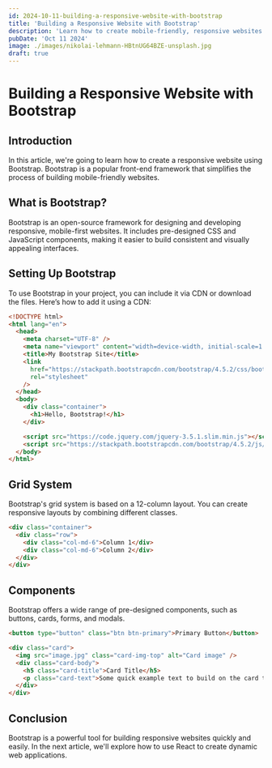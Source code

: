 ```yaml
---
id: 2024-10-11-building-a-responsive-website-with-bootstrap
title: 'Building a Responsive Website with Bootstrap'
description: 'Learn how to create mobile-friendly, responsive websites using Bootstrap.'
pubDate: 'Oct 11 2024'
image: ./images/nikolai-lehmann-HBtnUG64BZE-unsplash.jpg
draft: true
---
```


# Building a Responsive Website with Bootstrap

## Introduction

In this article, we're going to learn how to create a responsive website using Bootstrap. Bootstrap is a popular front-end framework that simplifies the process of building mobile-friendly
websites.

## What is Bootstrap?

Bootstrap is an open-source framework for designing and developing responsive, mobile-first websites. It includes pre-designed CSS and JavaScript components, making it easier to build consistent
and visually appealing interfaces.

## Setting Up Bootstrap

To use Bootstrap in your project, you can include it via CDN or download the files. Here’s how to add it using a CDN:

```html
<!DOCTYPE html>
<html lang="en">
  <head>
    <meta charset="UTF-8" />
    <meta name="viewport" content="width=device-width, initial-scale=1.0" />
    <title>My Bootstrap Site</title>
    <link
      href="https://stackpath.bootstrapcdn.com/bootstrap/4.5.2/css/bootstrap.min.css"
      rel="stylesheet"
    />
  </head>
  <body>
    <div class="container">
      <h1>Hello, Bootstrap!</h1>
    </div>

    <script src="https://code.jquery.com/jquery-3.5.1.slim.min.js"></script>
    <script src="https://stackpath.bootstrapcdn.com/bootstrap/4.5.2/js/bootstrap.bundle.min.js"></script>
  </body>
</html>
```

## Grid System

Bootstrap's grid system is based on a 12-column layout. You can create responsive layouts by combining different
classes.

```html
<div class="container">
  <div class="row">
    <div class="col-md-6">Column 1</div>
    <div class="col-md-6">Column 2</div>
  </div>
</div>
```

## Components

Bootstrap offers a wide range of pre-designed components, such as buttons, cards, forms, and modals.

```html
<button type="button" class="btn btn-primary">Primary Button</button>

<div class="card">
  <img src="image.jpg" class="card-img-top" alt="Card image" />
  <div class="card-body">
    <h5 class="card-title">Card Title</h5>
    <p class="card-text">Some quick example text to build on the card title.</p>
  </div>
</div>
```

## Conclusion

Bootstrap is a powerful tool for building responsive websites quickly and easily. In the next article, we'll
explore how to use React to create dynamic web applications.
